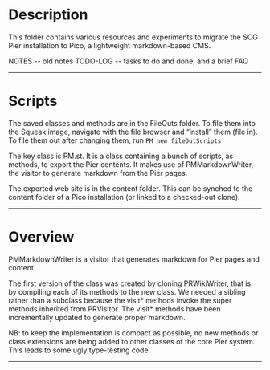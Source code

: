 # Description

This folder contains various resources and experiments to migrate the SCG Pier installation to Pico, a lightweight markdown-based CMS.

NOTES -- old notes
TODO-LOG -- tasks to do and done, and a brief FAQ

---
# Scripts

The saved classes and methods are in the FileOuts folder. To file them into the Squeak image, navigate with the file browser and “install” them (file in). To file them out after changing them, run `PM new fileOutScripts`

The key class is PM.st. It is a class containing a bunch of scripts, as methods, to export the Pier contents. It makes use of PMMarkdownWriter, the visitor to generate markdown from the Pier pages.

The exported web site is in the content folder. This can be synched to the content folder of a Pico installation (or linked to a checked-out clone).

---
# Overview

PMMarkdownWriter is a visitor that generates markdown for Pier pages and content.

The first version of the class was created by cloning PRWikiWriter, that is, by compiling each of its methods to the new class. We needed a sibling rather than a subclass because the visit* methods invoke the super methods inherited from PRVisitor. The visit* methods have been incrementally updated to generate proper markdown.

NB: to keep the implementation is compact as possible, no new methods or class extensions are being added to other classes of the core Pier system. This leads to some ugly type-testing code.

---

